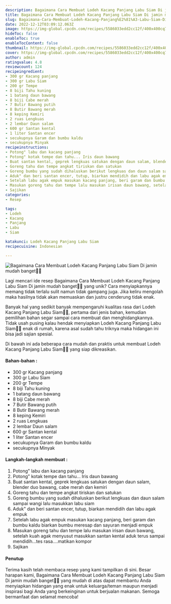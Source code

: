 ```yaml
---
description: Bagaimana Cara Membuat Lodeh Kacang Panjang⁣ Labu Siam Di jamin mudah banget"
title: Bagaimana Cara Membuat Lodeh Kacang Panjang⁣ Labu Siam Di jamin mudah banget
slug: Bagaimana-Cara-Membuat-Lodeh-Kacang-Panjang%E2%81%A3-Labu-Siam-Di-jamin-mudah-banget
date: 2022-12-12T03:09:12.063Z
image: https://img-global.cpcdn.com/recipes/5586033edd2cc12f/400x400cq70/photo.jpg
hideToc: false
enableToc: true
enableTocContent: false
thumbnail: https://img-global.cpcdn.com/recipes/5586033edd2cc12f/400x400cq70/photo.jpg
cover: https://img-global.cpcdn.com/recipes/5586033edd2cc12f/400x400cq70/photo.jpg
author: admin
ratingvalue: 4.8
reviewcount: 124
recipeingredient:
- 300 gr Kacang panjang
- 300 gr Labu Siam
- 200 gr Tempe
- 8 biji Tahu kuning
- 1 batang daun bawang
- 8 biji Cabe merah
- 7 Butir Bawang putih
- 8 Butir Bawang merah
- 8 keping Kemiri
- 2 ruas Lengkuas
- 2 lembar Daun salam
- 600 gr Santan kental
- 1 liter Santan encer
- secukupnya Garam dan bumbu kaldu
- secukupnya Minyak
recipeinstructions:
- Potong" labu dan kacang panjang
- Potong" kotak tempe dan tahu... Iris daun bawang
- Buat santan kental, geprek lengkuas satukan dengan daun salam, blender duo bawang, cabe merah dan kemiri
- Goreng tahu dan tempe angkat tiriskan dan satukan
- Goreng bumbu yang sudah dihaluskan berikut lengkuas dan daun salam sampai wangi lalu masukkan labu siam
- Aduk" dan beri santan encer, tutup, biarkan mendidih dan labu agak empuk
- Setelah labu agak empuk masukan kacang panjang, beri garam dan bumbu kaldu biarkan bumbu meresap dan sayuran menjadi empuk
- Masukan goreng tahu dan tempe lalu masukan irisan daun bawang, setelah kuah agak menyusut masukkan santan kental aduk terus sampai mendidih...tes rasa....matikan kompor
- Sajikan
categories:
- Resep

tags:
- Lodeh
- Kacang
- Panjang⁣
- Labu
- Siam

katakunci: Lodeh Kacang Panjang⁣ Labu Siam
recipecuisine: Indonesian

---
```


![Bagaimana Cara Membuat Lodeh Kacang Panjang⁣ Labu Siam Di jamin mudah banget👩‍🍳](https://img-global.cpcdn.com/recipes/5586033edd2cc12f/400x400cq70/photo.jpg)

Lagi mencari ide resep Bagaimana Cara Membuat Lodeh Kacang Panjang⁣ Labu Siam Di jamin mudah banget👩‍🍳 yang unik? Cara menyiapkannya memang tidak terlalu sulit namun tidak gampang juga. Jika keliru mengolah maka hasilnya tidak akan memuaskan dan justru cenderung tidak enak.

Banyak hal yang sedikit banyak mempengaruhi kualitas rasa dari Lodeh Kacang Panjang⁣ Labu Siam👩‍🍳, pertama dari jenis bahan, kemudian pemilihan bahan segar sampai cara membuat dan menghidangkannya. Tidak usah pusing kalau hendak menyiapkan Lodeh Kacang Panjang⁣ Labu Siam👩‍🍳 enak di rumah, karena asal sudah tahu triknya maka hidangan ini bisa jadi sajian spesial.

Di bawah ini ada beberapa cara mudah dan praktis untuk membuat Lodeh Kacang Panjang⁣ Labu Siam👩‍🍳 yang siap dikreasikan.

<!--inarticleads1-->

#### Bahan-bahan :

- 300 gr Kacang panjang
- 300 gr Labu Siam
- 200 gr Tempe
- 8 biji Tahu kuning
- 1 batang daun bawang
- 8 biji Cabe merah
- 7 Butir Bawang putih
- 8 Butir Bawang merah
- 8 keping Kemiri
- 2 ruas Lengkuas
- 2 lembar Daun salam
- 600 gr Santan kental
- 1 liter Santan encer
- secukupnya Garam dan bumbu kaldu
- secukupnya Minyak

<!--inarticleads2-->

#### Langkah-langkah membuat :

1. Potong" labu dan kacang panjang
1. Potong" kotak tempe dan tahu... Iris daun bawang
1. Buat santan kental, geprek lengkuas satukan dengan daun salam, blender duo bawang, cabe merah dan kemiri
1. Goreng tahu dan tempe angkat tiriskan dan satukan
1. Goreng bumbu yang sudah dihaluskan berikut lengkuas dan daun salam sampai wangi lalu masukkan labu siam
1. Aduk" dan beri santan encer, tutup, biarkan mendidih dan labu agak empuk
1. Setelah labu agak empuk masukan kacang panjang, beri garam dan bumbu kaldu biarkan bumbu meresap dan sayuran menjadi empuk
1. Masukan goreng tahu dan tempe lalu masukan irisan daun bawang, setelah kuah agak menyusut masukkan santan kental aduk terus sampai mendidih...tes rasa....matikan kompor
1. Sajikan

#### Penutup

Terima kasih telah membaca resep yang kami tampilkan di sini. Besar harapan kami, Bagaimana Cara Membuat Lodeh Kacang Panjang⁣ Labu Siam Di jamin mudah banget👩‍🍳 yang mudah di atas dapat membantu Anda menyiapkan hidangan yang enak untuk keluarga/teman maupun menjadi inspirasi bagi Anda yang berkeinginan untuk berjualan makanan. Semoga bermanfaat dan selamat mencoba!